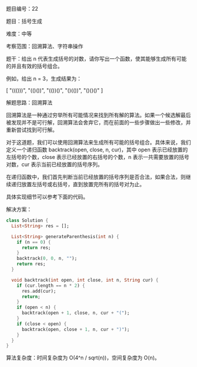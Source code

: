题目编号：22

题目：括号生成

难度：中等

考察范围：回溯算法、字符串操作

题干：给出 n 代表生成括号的对数，请你写出一个函数，使其能够生成所有可能的并且有效的括号组合。

例如，给出 n = 3，生成结果为：

[
  "((()))",
  "(()())",
  "(())()",
  "()(())",
  "()()()"
]

解题思路：回溯算法

回溯算法是一种通过穷举所有可能情况来找到所有解的算法。如果一个候选解最后被发现并不是可行解，回溯算法会舍弃它，而在前面的一些步骤做出一些修改，并重新尝试找到可行解。

对于这道题，我们可以使用回溯算法来生成所有可能的括号组合。具体来说，我们定义一个递归函数 backtrack(open, close, n, cur)，其中 open 表示已经放置的左括号的个数，close 表示已经放置的右括号的个数，n 表示一共需要放置的括号对数，cur 表示当前已经放置的括号序列。

在递归函数中，我们首先判断当前已经放置的括号序列是否合法，如果合法，则继续递归放置左括号或右括号，直到放置完所有的括号对为止。

具体实现细节可以参考下面的代码。

解决方案：

```dart
class Solution {
  List<String> res = [];

  List<String> generateParenthesis(int n) {
    if (n == 0) {
      return res;
    }
    backtrack(0, 0, n, "");
    return res;
  }

  void backtrack(int open, int close, int n, String cur) {
    if (cur.length == n * 2) {
      res.add(cur);
      return;
    }
    if (open < n) {
      backtrack(open + 1, close, n, cur + "(");
    }
    if (close < open) {
      backtrack(open, close + 1, n, cur + ")");
    }
  }
}
```

算法复杂度：时间复杂度为 O(4^n / sqrt(n))，空间复杂度为 O(n)。